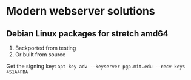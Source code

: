 # Modern webserver solutions

## Debian Linux packages for stretch amd64

1. Backported from testing
1. Or built from source

Get the signing key: `apt-key adv --keyserver pgp.mit.edu --recv-keys 451A4FBA`
